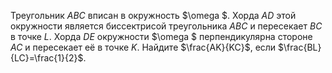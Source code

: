 Треугольник $ABC$ вписан в окружность $\omega $. Хорда $AD$ этой окружности является биссектрисой треугольника $ABC$ и пересекает $BC$ в точке $L$. Хорда $DE$ окружности $\omega $ перпендикулярна стороне $AC$ и пересекает её в точке $K$. Найдите $\frac{AK}{KC}$, если $\frac{BL}{LC}=\frac{1}{2}$.